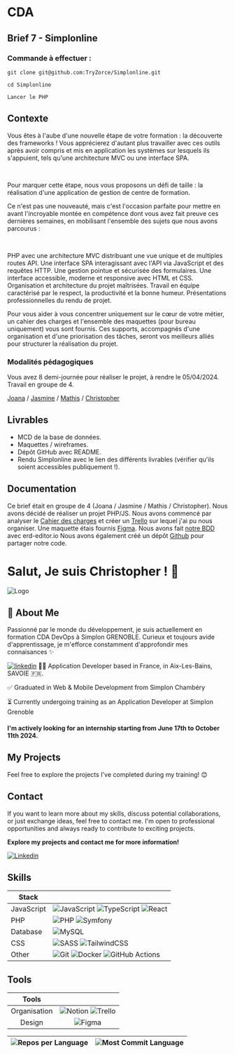 
# CDA

## Brief 7 - Simplonline
### Commande à effectuer :

```shell
git clone git@github.com:TryZorce/Simplonline.git
```

```shell
cd Simplonline
```

```shell
Lancer le PHP
```


## Contexte

Vous êtes à l'aube d'une nouvelle étape de votre formation : la découverte des frameworks ! Vous apprécierez d'autant plus travailler avec ces outils après avoir compris et mis en application les systèmes sur lesquels ils s'appuient, tels qu'une architecture MVC ou une interface SPA.

​

Pour marquer cette étape, nous vous proposons un défi de taille : la réalisation d'une application de gestion de centre de formation.

Ce n'est pas une nouveauté, mais c'est l'occasion parfaite pour mettre en avant l'incroyable montée en compétence dont vous avez fait preuve ces dernières semaines, en mobilisant l'ensemble des sujets que nous avons parcourus :

​

PHP avec une architecture MVC distribuant une vue unique et de multiples routes API.
Une interface SPA interagissant avec l'API via JavaScript et des requêtes HTTP.
Une gestion pointue et sécurisée des formulaires.
Une interface accessible, moderne et responsive avec HTML et CSS.
Organisation et architecture du projet maîtrisées.
Travail en équipe caractérisé par le respect, la productivité et la bonne humeur.
Présentations professionnelles du rendu de projet.
​

Pour vous aider à vous concentrer uniquement sur le cœur de votre métier, un cahier des charges et l'ensemble des maquettes (pour bureau uniquement) vous sont fournis. Ces supports, accompagnés d'une organisation et d'une priorisation des tâches, seront vos meilleurs alliés pour structurer la réalisation du projet.
​

### Modalités pédagogiques

Vous avez 8 demi-journée pour réaliser le projet, à rendre le 05/04/2024. Travail en groupe de 4.

[Joana](https://github.com/JoanaSolaki) / [Jasmine](https://github.com/JoanaSolaki) / [Mathis](https://github.com/1-mathis) / [Christopher](https://github.com/TryZorce)

## Livrables

- MCD de la base de données.
- Maquettes / wireframes.
- Dépôt GitHub avec README.
- Rendu Simplonline avec le lien des différents livrables (vérifier qu'ils soient accessibles publiquement !).
## Documentation

Ce brief était en groupe de 4 (Joana / Jasmine / Mathis / Christopher).
Nous avons décidé de réaliser un projet PHP/JS. Nous avons commencé par analyser le [Cahier des charges](https://drive.proton.me/urls/QV5CQS6R4M#Wcf1Rs5R47Hr) et créer un [Trello](https://trello.com/invite/b/hn97OXvD/ATTIa88345fd2358e2941f1c479d79ac1b07B353B11C/cda-doctolib) sur lequel j'ai pu nous organiser. 
Une maquette étais fournis [Figma](https://www.figma.com/file/4NxDOObRZt6CsHk0evcGyq/Brief-%23Simplon?type=design&node-id=0%3A1&mode=design&t=aXstS3dYrHOoMf8y-1).
Nous avons fait [notre BDD](https://i.ibb.co/5GDm436/Schema-MCD-Simplonline.png) avec erd-editor.io Nous avons également créé un dépôt [Github](https://github.com/TryZorce/Simplonline) pour partager notre code.


# Salut, Je suis Christopher ! 👋

![Logo](https://i.ibb.co/r6BjgG6/Photo-Simplon.jpg)


## 🚀 About Me

Passionné par le monde du développement, je suis actuellement en formation CDA DevOps à Simplon GRENOBLE. Curieux et toujours avide d'apprentissage, je m'efforce constamment d'approfondir mes connaisances ✨


[![linkedin](https://img.shields.io/badge/linkedin-0A66C2?style=for-the-badge&logo=linkedin&logoColor=white)](https://www.linkedin.com/)
👨‍💻 Application Developer based in France, in Aix-Les-Bains, SAVOIE 🇫🇷.

✅ Graduated in Web & Mobile Development from Simplon Chambéry

⏳ Currently undergoing training as an Application Developer at Simplon Grenoble

#### I'm actively looking for an internship starting from June 17th to October 11th 2024.

## My Projects

Feel free to explore the projects I've completed during my training! 😊

## Contact

If you want to learn more about my skills, discuss potential collaborations, or just exchange ideas, feel free to contact me. I'm open to professional opportunities and always ready to contribute to exciting projects.


**Explore my projects and contact me for more information!**

[![Linkedin](https://img.shields.io/badge/LinkedIn-Christopher_Moron-blue?style=flat-square&logo=linkedin&labelColor=blue)](https://www.linkedin.com/in/christophermoron/)

## Skills

| Stack             |                                                                |
| ----------------- | ------------------------------------------------------------------ |
| JavaScript | ![JavaScript](https://img.shields.io/badge/JavaScript-323330?style=for-the-badge&amp;logo=javascript&amp;logoColor=F7DF1E) ![TypeScript](https://img.shields.io/badge/typescript-%23007ACC.svg?style=for-the-badge&amp;logo=typescript&amp;logoColor=white) ![React](https://img.shields.io/badge/React-20232A?style=for-the-badge&logo=react&logoColor=61DAFB) |
| PHP | ![PHP](https://img.shields.io/badge/PHP-777BB4?style=for-the-badge&logo=php&logoColor=white) ![Symfony](https://img.shields.io/badge/Symfony-%23000000.svg?style=for-the-badge&logo=symfony&logoColor=white) |
| Database | ![MySQL](https://img.shields.io/badge/MySQL-00000F?style=for-the-badge&logo=mysql&logoColor=white) |
| CSS | ![SASS](https://img.shields.io/badge/Sass-CC6699?style=for-the-badge&logo=sass&logoColor=white) ![TailwindCSS](https://img.shields.io/badge/Tailwind_CSS-38B2AC?style=for-the-badge&logo=tailwind-css&logoColor=white) |
| Other | ![Git](https://img.shields.io/badge/git-%23F05033.svg?style=for-the-badge&amp;logo=git&amp;logoColor=white) ![Docker](https://img.shields.io/badge/docker-%230db7ed.svg?style=for-the-badge&amp;logo=docker&amp;logoColor=white) ![GitHub Actions](https://img.shields.io/badge/GitHub_Actions-2088FF.svg?style=for-the-badge&amp;logo=github-actions&amp;logoColor=white) |






## Tools
| Tools |  |
|:---------:|:----------:|
|Organisation| ![Notion](https://img.shields.io/badge/Notion-000000.svg?style=for-the-badge&amp;logo=notion&amp;logoColor=white) ![Trello](https://img.shields.io/badge/Trello-0052CC.svg?style=for-the-badge&amp;logo=Trello&amp;logoColor=white)|
|Design| ![Figma](https://img.shields.io/badge/Figma-%23F24E1E.svg?style=for-the-badge&amp;logo=Figma&amp;logoColor=white) |



| ![Repos per Language](http://github-profile-summary-cards.vercel.app/api/cards/repos-per-language?username=TryZorce&theme=github) | ![Most Commit Language](http://github-profile-summary-cards.vercel.app/api/cards/most-commit-language?username=TryZorce&theme=github) |
| --- | --- |

